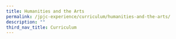 ```yaml
---
title: Humanities and the Arts
permalink: /jpjc-experience/curriculum/humanities-and-the-arts/
description: ""
third_nav_title: Curriculum
---
```


